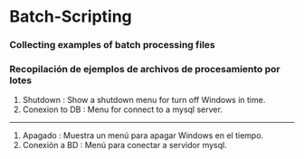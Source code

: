 # Batch-Scripting
### Collecting examples of batch processing files
### Recopilación de ejemplos de archivos de procesamiento por lotes

1. Shutdown : Show a shutdown menu for turn off Windows in time.
2. Conexion to DB : Menu for connect to a mysql server.
---------------------
1. Apagado : Muestra un menú para apagar Windows en el tiempo.
2. Conexión a BD : Menú para conectar a servidor mysql.


